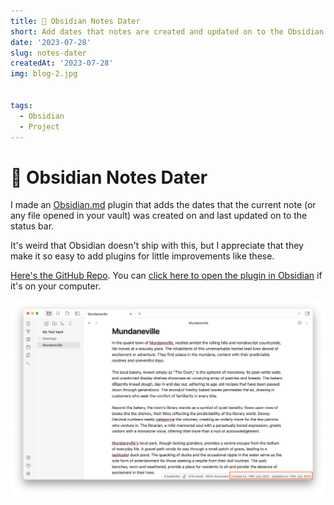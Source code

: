 ```yaml
---
title: 📅 Obsidian Notes Dater
short: Add dates that notes are created and updated on to the Obsidian UI 
date: '2023-07-28'
slug: notes-dater
createdAt: '2023-07-28'
img: blog-2.jpg


tags:
  - Obsidian
  - Project
---
```


# 📅 Obsidian Notes Dater 

I made an [Obsidian.md](https://obsidian.md/) plugin that adds the dates that the current note (or any file opened in your vault) was created on and last updated on to the status bar. 

It's weird that Obsidian doesn't ship with this, but I appreciate that they make it so easy to add plugins for little improvements like these. 

[Here's the GitHub Repo](https://github.com/PaulTreanor/notes-dater). You can [click here to open the plugin in Obsidian](https://obsidian.md/plugins?id=notes-dater) if it's on your computer. 

<img  src="/images/notes-dater/notes-dater.png" alt="Notes Dater">


